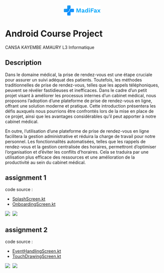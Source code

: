 <p align="center">
    <img src="app/src/main/res/drawable/medifax_full_logo.png" alt="drawing" width="120"/>
</p>

# Android Course Project

CANSA KAYEMBE AMAURY
L3 Informatique

## Description
Dans le domaine médical, la prise de rendez-vous est une étape cruciale pour assurer un
suivi adéquat des patients. Toutefois, les méthodes traditionnelles de prise de rendez-vous,
telles que les appels téléphoniques, peuvent se révéler fastidieuses et inefficaces. Dans le
cadre d’un petit projet visant à améliorer les processus internes d’un cabinet médical, nous
proposons l’adoption d’une plateforme de prise de rendez-vous en ligne, offrant une solution moderne et pratique. Cette introduction présentera les défis auxquels nous pourrions
être confrontés lors de la mise en place de ce projet, ainsi que les avantages considérables
qu’il peut apporter à notre cabinet médical.

En outre, l’utilisation d’une plateforme de prise de rendez-vous en ligne facilitera la gestion
administrative et réduira la charge de travail pour notre personnel. Les fonctionnalités
automatisées, telles que les rappels de rendez-vous et la gestion centralisée des horaires,
permettront d’optimiser l’organisation et d’éviter les conflits d’horaires. Cela se traduira par
une utilisation plus efficace des ressources et une amélioration de la productivité au sein du
cabinet médical.


## assignment 1

code source : 
- [SplashScreen.kt](app/src/main/java/tech/devscast/medifax/ui/screens/SplashScreen.kt)
- [OnboardingScreen.kt](app/src/main/java/tech/devscast/medifax/ui/screens/OnboardingScreen.kt)


<img src=".github/screenshots/splash_screen.png" width="200">&nbsp;
<img src=".github/screenshots/onboarding_screen.png" width="200">&nbsp;

## assignment 2

code source :
- [EventHandlingScreen.kt](app/src/main/java/tech/devscast/medifax/ui/screens/EventHandlingScreen.kt)
- [TouchDrawingScreen.kt](app/src/main/java/tech/devscast/medifax/ui/screens/TouchDrawingScreen.kt)

<img src=".github/screenshots/event_handling.gif" width="200">&nbsp;
<img src=".github/screenshots/touch_drawing.gif" width="200">&nbsp;
